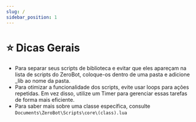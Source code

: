 ```yaml
---
slug: /
sidebar_position: 1
---
```


# ⭐ Dicas Gerais

- Para separar seus scripts de biblioteca e evitar que eles apareçam na lista de scripts do ZeroBot, coloque-os dentro de uma pasta e adicione _lib ao nome da pasta.
- Para otimizar a funcionalidade dos scripts, evite usar loops para ações repetidas. Em vez disso, utilize um Timer para gerenciar essas tarefas de forma mais eficiente.
- Para saber mais sobre uma classe específica, consulte `Documents\ZeroBot\Scripts\core\(class).lua`